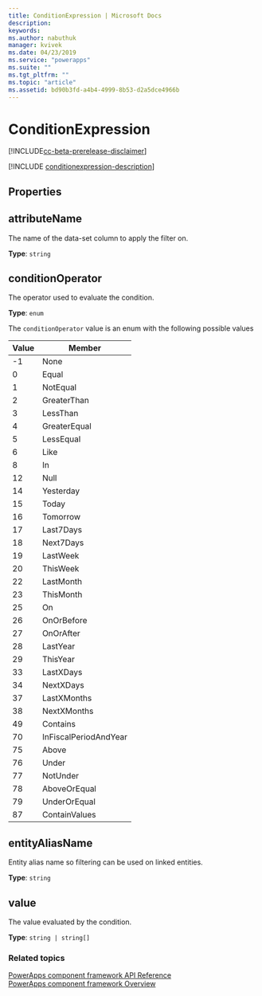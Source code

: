 ```yaml
---
title: ConditionExpression | Microsoft Docs
description: 
keywords:
ms.author: nabuthuk
manager: kvivek
ms.date: 04/23/2019
ms.service: "powerapps"
ms.suite: ""
ms.tgt_pltfrm: ""
ms.topic: "article"
ms.assetid: bd90b3fd-a4b4-4999-8b53-d2a5dce4966b
---
```


# ConditionExpression

[!INCLUDE[cc-beta-prerelease-disclaimer](../../../includes/cc-beta-prerelease-disclaimer.md)]

[!INCLUDE [conditionexpression-description](includes/conditionexpression-description.md)]

## Properties

## attributeName

The name of the data-set column to apply the filter on.

**Type**: `string`

## conditionOperator

The operator used to evaluate the condition.

**Type**: `enum`

The `conditionOperator` value is an enum with the following possible values

|Value|Member|
|--|--|
|-1|None|
|0|Equal|
|1|NotEqual|
|2|GreaterThan|
|3|LessThan|
|4|GreaterEqual|
|5|LessEqual|
|6|Like|
|8|In|
|12|Null|
|14|Yesterday|
|15|Today|
|16|Tomorrow|
|17|Last7Days|
|18|Next7Days|
|19|LastWeek|
|20|ThisWeek|
|22|LastMonth|
|23|ThisMonth|
|25|On|
|26|OnOrBefore|
|27|OnOrAfter|
|28|LastYear|
|29|ThisYear|
|33|LastXDays|
|34|NextXDays|
|37|LastXMonths|
|38|NextXMonths|
|49|Contains|
|70|InFiscalPeriodAndYear|
|75|Above|
|76|Under|
|77|NotUnder|
|78|AboveOrEqual|
|79|UnderOrEqual|
|87|ContainValues|

## entityAliasName

Entity alias name so filtering can be used on linked entities.

**Type**: `string`

## value

The value evaluated by the condition.

**Type**: `string | string[]`


### Related topics

[PowerApps component framework API Reference](../reference/index.md)<br/>
[PowerApps component framework Overview](../overview.md)